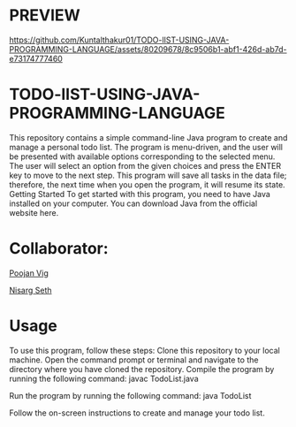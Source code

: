 # PREVIEW



https://github.com/Kuntalthakur01/TODO-lIST-USING-JAVA-PROGRAMMING-LANGUAGE/assets/80209678/8c9506b1-abf1-426d-ab7d-e73174777460






# TODO-lIST-USING-JAVA-PROGRAMMING-LANGUAGE

This repository contains a simple command-line Java program to create and manage a personal todo list. The program is menu-driven, and the user will be presented with available options corresponding to the selected menu. The user will select an option from the given choices and press the ENTER key to move to the next step. This program will save all tasks in the data file; therefore, the next time when you open the program, it will resume its state.
Getting Started
To get started with this program, you need to have Java installed on your computer. You can download Java from the official website here.

# Collaborator:
 [Poojan Vig ](https://github.com/poojanvig)

 [Nisarg Seth ]()

 
# Usage
To use this program, follow these steps:
Clone this repository to your local machine.
Open the command prompt or terminal and navigate to the directory where you have cloned the repository.
Compile the program by running the following command:
javac TodoList.java

Run the program by running the following command:
java TodoList

Follow the on-screen instructions to create and manage your todo list.







